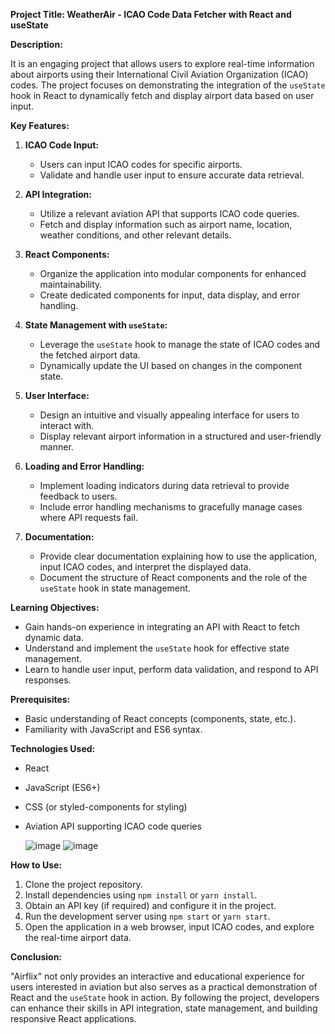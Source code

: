 **Project Title: WeatherAir - ICAO Code Data Fetcher with React and useState**

**Description:**

It is an engaging project that allows users to explore real-time information about airports using their International Civil Aviation Organization (ICAO) codes. The project focuses on demonstrating the integration of the `useState` hook in React to dynamically fetch and display airport data based on user input.

**Key Features:**

1. **ICAO Code Input:**
   - Users can input ICAO codes for specific airports.
   - Validate and handle user input to ensure accurate data retrieval.

2. **API Integration:**
   - Utilize a relevant aviation API that supports ICAO code queries.
   - Fetch and display information such as airport name, location, weather conditions, and other relevant details.

3. **React Components:**
   - Organize the application into modular components for enhanced maintainability.
   - Create dedicated components for input, data display, and error handling.

4. **State Management with `useState`:**
   - Leverage the `useState` hook to manage the state of ICAO codes and the fetched airport data.
   - Dynamically update the UI based on changes in the component state.

5. **User Interface:**
   - Design an intuitive and visually appealing interface for users to interact with.
   - Display relevant airport information in a structured and user-friendly manner.

6. **Loading and Error Handling:**
   - Implement loading indicators during data retrieval to provide feedback to users.
   - Include error handling mechanisms to gracefully manage cases where API requests fail.

7. **Documentation:**
   - Provide clear documentation explaining how to use the application, input ICAO codes, and interpret the displayed data.
   - Document the structure of React components and the role of the `useState` hook in state management.

**Learning Objectives:**

- Gain hands-on experience in integrating an API with React to fetch dynamic data.
- Understand and implement the `useState` hook for effective state management.
- Learn to handle user input, perform data validation, and respond to API responses.

**Prerequisites:**

- Basic understanding of React concepts (components, state, etc.).
- Familiarity with JavaScript and ES6 syntax.

**Technologies Used:**

- React
- JavaScript (ES6+)
- CSS (or styled-components for styling)
- Aviation API supporting ICAO code queries

  ![image](https://github.com/StillAbeginnerr/AirFlix_react/assets/88205668/dc9363af-a316-4b1a-8714-087594e5a09e)
![image](https://github.com/StillAbeginnerr/AirFlix_react/assets/88205668/8f0bfbb1-fd0b-431e-b268-481f83b2d4a4)


**How to Use:**

1. Clone the project repository.
2. Install dependencies using `npm install` or `yarn install`.
3. Obtain an API key (if required) and configure it in the project.
4. Run the development server using `npm start` or `yarn start`.
5. Open the application in a web browser, input ICAO codes, and explore the real-time airport data.

**Conclusion:**

"Airflix" not only provides an interactive and educational experience for users interested in aviation but also serves as a practical demonstration of React and the `useState` hook in action. By following the project, developers can enhance their skills in API integration, state management, and building responsive React applications.

